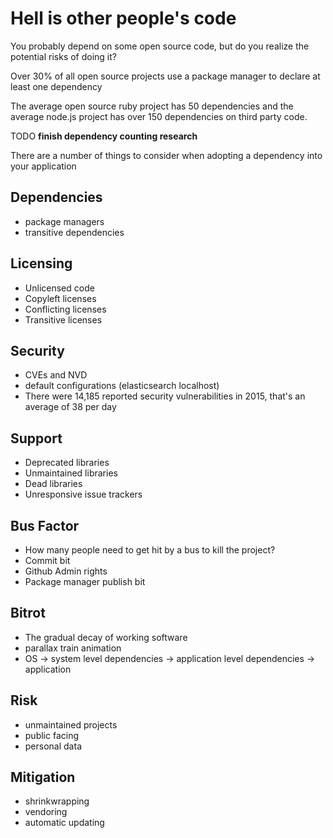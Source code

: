 # Hell is other people's code

You probably depend on some open source code, but do you realize the potential risks of doing it?

Over 30% of all open source projects use a package manager to declare at least one dependency

The average open source ruby project has 50 dependencies and the average node.js project has over 150 dependencies on third party code. 

TODO **finish dependency counting research**

There are a number of things to consider when adopting a dependency into your application

## Dependencies

- package managers
- transitive dependencies

## Licensing 

- Unlicensed code
- Copyleft licenses
- Conflicting licenses
- Transitive licenses

## Security

- CVEs and NVD
- default configurations (elasticsearch localhost)
- There were 14,185 reported security vulnerabilities in 2015, that's an average of 38 per day

## Support

- Deprecated libraries
- Unmaintained libraries
- Dead libraries
- Unresponsive issue trackers

## Bus Factor

- How many people need to get hit by a bus to kill the project?
- Commit bit
- Github Admin rights
- Package manager publish bit


## Bitrot 

- The gradual decay of working software
- parallax train animation
- OS -> system level dependencies -> application level dependencies -> application

## Risk

- unmaintained projects
- public facing
- personal data

## Mitigation

- shrinkwrapping
- vendoring
- automatic updating
